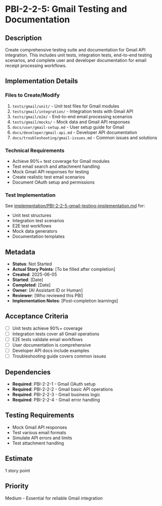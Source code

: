 # PBI-2-2-5: Gmail Testing and Documentation

## Description

Create comprehensive testing suite and documentation for Gmail API integration.
This includes unit tests, integration tests, end-to-end testing scenarios,
and complete user and developer documentation for email receipt processing workflows.

## Implementation Details

### Files to Create/Modify

1. `tests/gmail/unit/` - Unit test files for Gmail modules
2. `tests/gmail/integration/` - Integration tests with Gmail API
3. `tests/gmail/e2e/` - End-to-end email processing scenarios
4. `tests/gmail/mocks/` - Mock data and Gmail API responses
5. `docs/user/gmail-setup.md` - User setup guide for Gmail
6. `docs/developer/gmail-api.md` - Developer API documentation
7. `docs/troubleshooting/gmail-issues.md` - Common issues and solutions

### Technical Requirements

- Achieve 90%+ test coverage for Gmail modules
- Test email search and attachment handling
- Mock Gmail API responses for testing
- Create realistic test email scenarios
- Document OAuth setup and permissions

### Test Implementation

See [implementation/PBI-2-2-5-gmail-testing-implementation.md](
implementation/PBI-2-2-5-gmail-testing-implementation.md) for:

- Unit test structures
- Integration test scenarios
- E2E test workflows
- Mock data generators
- Documentation templates

## Metadata

- **Status**: Not Started
- **Actual Story Points**: [To be filled after completion]
- **Created**: 2025-06-05
- **Started**: [Date]
- **Completed**: [Date]
- **Owner**: [AI Assistant ID or Human]
- **Reviewer**: [Who reviewed this PBI]
- **Implementation Notes**: [Post-completion learnings]

## Acceptance Criteria

- [ ] Unit tests achieve 90%+ coverage
- [ ] Integration tests cover all Gmail operations
- [ ] E2E tests validate email workflows
- [ ] User documentation is comprehensive
- [ ] Developer API docs include examples
- [ ] Troubleshooting guide covers common issues

## Dependencies

- **Required**: PBI-2-2-1 - Gmail OAuth setup
- **Required**: PBI-2-2-2 - Gmail basic API operations
- **Required**: PBI-2-2-3 - Gmail business logic
- **Required**: PBI-2-2-4 - Gmail error handling

## Testing Requirements

- Mock Gmail API responses
- Test various email formats
- Simulate API errors and limits
- Test attachment handling

## Estimate

1 story point

## Priority

Medium - Essential for reliable Gmail integration
